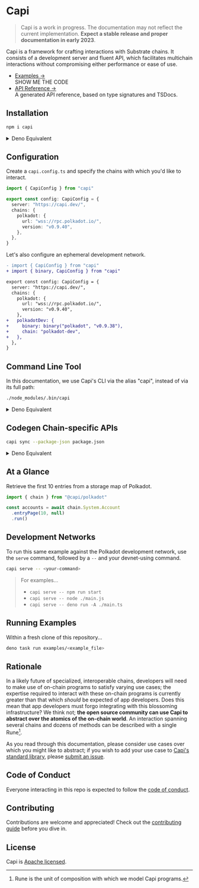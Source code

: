 # Capi

> Capi is a work in progress. The documentation may not reflect the current
> implementation. **Expect a stable release and proper documentation in early
> 2023**.

Capi is a framework for crafting interactions with Substrate chains. It consists
of a development server and fluent API, which facilitates multichain
interactions without compromising either performance or ease of use.

- [Examples &rarr;](./examples)<br />SHOW ME THE CODE
- [API Reference &rarr;](https://deno.land/x/capi/mod.ts)<br />A generated API
  reference, based on type signatures and TSDocs.

## Installation

```sh
npm i capi
```

<details >
<summary>Deno Equivalent</summary>
<br>

`import_map.json`

```json
{
  "imports": {
    "capi": "https://deno.land/x/capi/mod.ts"
  }
}
```

</details>

## Configuration

Create a `capi.config.ts` and specify the chains with which you'd like to
interact.

```ts
import { CapiConfig } from "capi"

export const config: CapiConfig = {
  server: "https://capi.dev/",
  chains: {
    polkadot: {
      url: "wss://rpc.polkadot.io/",
      version: "v0.9.40",
    },
  },
}
```

Let's also configure an ephemeral development network.

```diff
- import { CapiConfig } from "capi"
+ import { binary, CapiConfig } from "capi"

export const config: CapiConfig = {
  server: "https://capi.dev/",
  chains: {
    polkadot: {
      url: "wss://rpc.polkadot.io/",
      version: "v0.9.40",
    },
+   polkadotDev: {
+     binary: binary("polkadot", "v0.9.38"),
+     chain: "polkadot-dev",
+   },
  },
}
```

## Command Line Tool

In this documentation, we use Capi's CLI via the alias "capi", instead of via
its full path:

```sh
./node_modules/.bin/capi
```

<details >
<summary>Deno Equivalent</summary>
<br>

```sh
deno run -A https://deno.land/x/capi/main.ts
```

</details>

## Codegen Chain-specific APIs

```sh
capi sync --package-json package.json
```

<details >
<summary>Deno Equivalent</summary>
<br>

```sh
capi sync --import-map import_map.json
```

</details>

## At a Glance

Retrieve the first 10 entries from a storage map of Polkadot.

```ts
import { chain } from "@capi/polkadot"

const accounts = await chain.System.Account
  .entryPage(10, null)
  .run()
```

## Development Networks

To run this same example against the Polkadot development network, use the
`serve` command, followed by a `--` and your devnet-using command.

```sh
capi serve -- <your-command>
```

> For examples...
>
> - `capi serve -- npm run start`
> - `capi serve -- node ./main.js`
> - `capi serve -- deno run -A ./main.ts`

## Running Examples

Within a fresh clone of this repository...

<!-- TODO: track https://github.com/denoland/dotland/issues/2650#issuecomment-1437015262 -->

```sh
deno task run examples/<example_file>
```

## Rationale

In a likely future of specialized, interoperable chains, developers will need to
make use of on-chain programs to satisfy varying use cases; the expertise
required to interact with these on-chain programs is currently greater than that
which _should_ be expected of app developers. Does this mean that app developers
must forgo integrating with this blossoming infrastructure? We think not; **the
open source community can use Capi to abstract over the atomics of the on-chain
world**. An interaction spanning several chains and dozens of methods can be
described with a single Rune[^1].

As you read through this documentation, please consider use cases over which you
might like to abstract; if you wish to add your use case to
[Capi's standard library](patterns), please
[submit an issue](https://github.com/paritytech/capi/issues/new?title=pattern%20idea:%20).

## Code of Conduct

Everyone interacting in this repo is expected to follow the
[code of conduct](CODE_OF_CONDUCT.md).

## Contributing

Contributions are welcome and appreciated! Check out the
[contributing guide](CONTRIBUTING.md) before you dive in.

## License

Capi is [Apache licensed](LICENSE).

[^1]: Rune is the unit of composition with which we model Capi programs.
